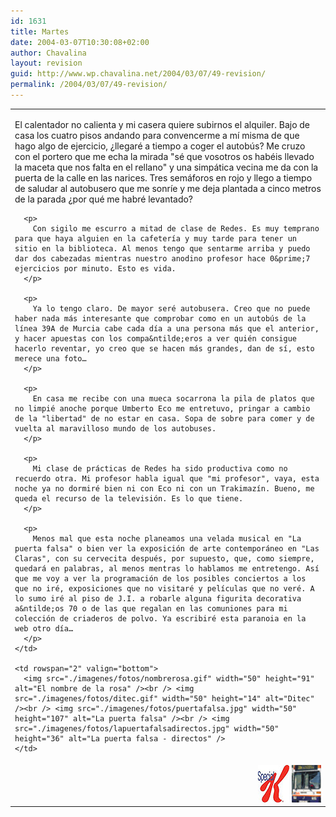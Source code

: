 ```yaml
---
id: 1631
title: Martes
date: 2004-03-07T10:30:08+02:00
author: Chavalina
layout: revision
guid: http://www.wp.chavalina.net/2004/03/07/49-revision/
permalink: /2004/03/07/49-revision/
---
```

  


<table width="100%"  border="0">
  <tr valign="top">
    <td>
      <p>
        El calentador no calienta y mi casera quiere subirnos el alquiler. Bajo de casa los cuatro pisos andando para convencerme a mí misma de que hago algo de ejercicio, ¿llegaré a tiempo a coger el autobús? Me cruzo con el portero que me echa la mirada "sé que vosotros os habéis llevado la maceta que nos falta en el rellano" y una simpática vecina me da con la puerta de la calle en las narices. Tres semáforos en rojo y llego a tiempo de saludar al autobusero que me sonríe y me deja plantada a cinco metros de la parada ¿por qué me habré levantado?
      </p>
      
      <p>
        Con sigilo me escurro a mitad de clase de Redes. Es muy temprano para que haya alguien en la cafetería y muy tarde para tener un sitio en la biblioteca. Al menos tengo que sentarme arriba y puedo dar dos cabezadas mientras nuestro anodino profesor hace 0&prime;7 ejercicios por minuto. Esto es vida.
      </p>
      
      <p>
        Ya lo tengo claro. De mayor seré autobusera. Creo que no puede haber nada más interesante que comprobar como en un autobús de la línea 39A de Murcia cabe cada día a una persona más que el anterior, y hacer apuestas con los compa&ntilde;eros a ver quién consigue hacerlo reventar, yo creo que se hacen más grandes, dan de sí, esto merece una foto…
      </p>
      
      <p>
        En casa me recibe con una mueca socarrona la pila de platos que no limpié anoche porque Umberto Eco me entretuvo, pringar a cambio de la "libertad" de no estar en casa. Sopa de sobre para comer y de vuelta al maravilloso mundo de los autobuses.
      </p>
      
      <p>
        Mi clase de prácticas de Redes ha sido productiva como no recuerdo otra. Mi profesor habla igual que "mi profesor", vaya, esta noche ya no dormiré bien ni con Eco ni con un Trakimazín. Bueno, me queda el recurso de la televisión. Es lo que tiene.
      </p>
      
      <p>
        Menos mal que esta noche planeamos una velada musical en "La puerta falsa" o bien ver la exposición de arte contemporáneo en "Las Claras", con su cervecita después, por supuesto, que, como siempre, quedará en palabras, al menos mentras lo hablamos me entretengo. Así que me voy a ver la programación de los posibles conciertos a los que no iré, exposiciones que no visitaré y películas que no veré. A lo sumo iré al piso de J.I. a robarle alguna figurita decorativa a&ntilde;os 70 o de las que regalan en las comuniones para mi colección de criaderos de polvo. Ya escribiré esta paranoia en la web otro día…
      </p>
    </td>
    
    <td rowspan="2" valign="bottom">
      <img src="./imagenes/fotos/nombrerosa.gif" width="50" height="91" alt="El nombre de la rosa" /><br /> <img src="./imagenes/fotos/ditec.gif" width="50" height="14" alt="Ditec" /><br /> <img src="./imagenes/fotos/puertafalsa.jpg" width="50" height="107" alt="La puerta falsa" /><br /> <img src="./imagenes/fotos/lapuertafalsadirectos.jpg" width="50" height="36" alt="La puerta falsa - directos" />
    </td>
  </tr>
  
  <tr valign="top">
    <td>
      <div align="right">
        <img src="./imagenes/fotos/specialk.jpg" width="50" height="60" alt="special k" /> <img src="./imagenes/fotos/latbus.jpg" width="47" height="60" alt="LAT" />
      </div>
    </td>
  </tr>
</table>